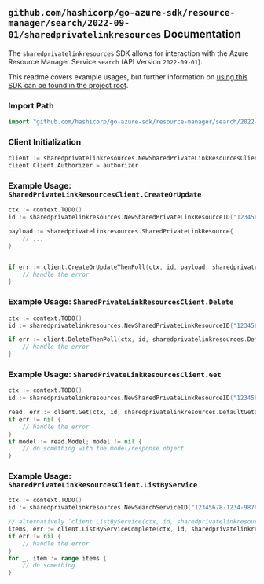 
## `github.com/hashicorp/go-azure-sdk/resource-manager/search/2022-09-01/sharedprivatelinkresources` Documentation

The `sharedprivatelinkresources` SDK allows for interaction with the Azure Resource Manager Service `search` (API Version `2022-09-01`).

This readme covers example usages, but further information on [using this SDK can be found in the project root](https://github.com/hashicorp/go-azure-sdk/tree/main/docs).

### Import Path

```go
import "github.com/hashicorp/go-azure-sdk/resource-manager/search/2022-09-01/sharedprivatelinkresources"
```


### Client Initialization

```go
client := sharedprivatelinkresources.NewSharedPrivateLinkResourcesClientWithBaseURI("https://management.azure.com")
client.Client.Authorizer = authorizer
```


### Example Usage: `SharedPrivateLinkResourcesClient.CreateOrUpdate`

```go
ctx := context.TODO()
id := sharedprivatelinkresources.NewSharedPrivateLinkResourceID("12345678-1234-9876-4563-123456789012", "example-resource-group", "searchServiceValue", "sharedPrivateLinkResourceValue")

payload := sharedprivatelinkresources.SharedPrivateLinkResource{
	// ...
}


if err := client.CreateOrUpdateThenPoll(ctx, id, payload, sharedprivatelinkresources.DefaultCreateOrUpdateOperationOptions()); err != nil {
	// handle the error
}
```


### Example Usage: `SharedPrivateLinkResourcesClient.Delete`

```go
ctx := context.TODO()
id := sharedprivatelinkresources.NewSharedPrivateLinkResourceID("12345678-1234-9876-4563-123456789012", "example-resource-group", "searchServiceValue", "sharedPrivateLinkResourceValue")

if err := client.DeleteThenPoll(ctx, id, sharedprivatelinkresources.DefaultDeleteOperationOptions()); err != nil {
	// handle the error
}
```


### Example Usage: `SharedPrivateLinkResourcesClient.Get`

```go
ctx := context.TODO()
id := sharedprivatelinkresources.NewSharedPrivateLinkResourceID("12345678-1234-9876-4563-123456789012", "example-resource-group", "searchServiceValue", "sharedPrivateLinkResourceValue")

read, err := client.Get(ctx, id, sharedprivatelinkresources.DefaultGetOperationOptions())
if err != nil {
	// handle the error
}
if model := read.Model; model != nil {
	// do something with the model/response object
}
```


### Example Usage: `SharedPrivateLinkResourcesClient.ListByService`

```go
ctx := context.TODO()
id := sharedprivatelinkresources.NewSearchServiceID("12345678-1234-9876-4563-123456789012", "example-resource-group", "searchServiceValue")

// alternatively `client.ListByService(ctx, id, sharedprivatelinkresources.DefaultListByServiceOperationOptions())` can be used to do batched pagination
items, err := client.ListByServiceComplete(ctx, id, sharedprivatelinkresources.DefaultListByServiceOperationOptions())
if err != nil {
	// handle the error
}
for _, item := range items {
	// do something
}
```

